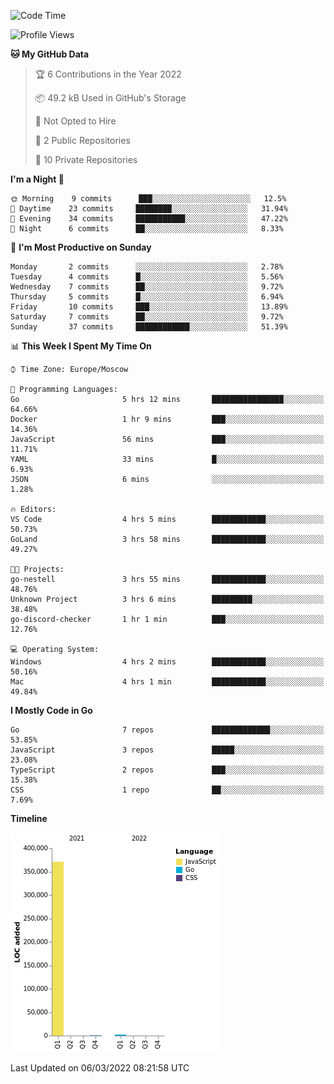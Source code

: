 <!--START_SECTION:waka-->
![Code Time](http://img.shields.io/badge/Code%20Time-199%20hrs%2032%20mins-blue)

![Profile Views](http://img.shields.io/badge/Profile%20Views-2-blue)

**🐱 My GitHub Data** 

> 🏆 6 Contributions in the Year 2022
 > 
> 📦 49.2 kB Used in GitHub's Storage 
 > 
> 🚫 Not Opted to Hire
 > 
> 📜 2 Public Repositories 
 > 
> 🔑 10 Private Repositories  
 > 
**I'm a Night 🦉** 

```text
🌞 Morning    9 commits      ███░░░░░░░░░░░░░░░░░░░░░░   12.5% 
🌆 Daytime    23 commits     ████████░░░░░░░░░░░░░░░░░   31.94% 
🌃 Evening    34 commits     ███████████░░░░░░░░░░░░░░   47.22% 
🌙 Night      6 commits      ██░░░░░░░░░░░░░░░░░░░░░░░   8.33%

```
📅 **I'm Most Productive on Sunday** 

```text
Monday       2 commits      ░░░░░░░░░░░░░░░░░░░░░░░░░   2.78% 
Tuesday      4 commits      █░░░░░░░░░░░░░░░░░░░░░░░░   5.56% 
Wednesday    7 commits      ██░░░░░░░░░░░░░░░░░░░░░░░   9.72% 
Thursday     5 commits      █░░░░░░░░░░░░░░░░░░░░░░░░   6.94% 
Friday       10 commits     ███░░░░░░░░░░░░░░░░░░░░░░   13.89% 
Saturday     7 commits      ██░░░░░░░░░░░░░░░░░░░░░░░   9.72% 
Sunday       37 commits     ████████████░░░░░░░░░░░░░   51.39%

```


📊 **This Week I Spent My Time On** 

```text
⌚︎ Time Zone: Europe/Moscow

💬 Programming Languages: 
Go                       5 hrs 12 mins       ████████████████░░░░░░░░░   64.66% 
Docker                   1 hr 9 mins         ███░░░░░░░░░░░░░░░░░░░░░░   14.36% 
JavaScript               56 mins             ███░░░░░░░░░░░░░░░░░░░░░░   11.71% 
YAML                     33 mins             █░░░░░░░░░░░░░░░░░░░░░░░░   6.93% 
JSON                     6 mins              ░░░░░░░░░░░░░░░░░░░░░░░░░   1.28%

🔥 Editors: 
VS Code                  4 hrs 5 mins        ████████████░░░░░░░░░░░░░   50.73% 
GoLand                   3 hrs 58 mins       ████████████░░░░░░░░░░░░░   49.27%

🐱‍💻 Projects: 
go-nestell               3 hrs 55 mins       ████████████░░░░░░░░░░░░░   48.76% 
Unknown Project          3 hrs 6 mins        █████████░░░░░░░░░░░░░░░░   38.48% 
go-discord-checker       1 hr 1 min          ███░░░░░░░░░░░░░░░░░░░░░░   12.76%

💻 Operating System: 
Windows                  4 hrs 2 mins        ████████████░░░░░░░░░░░░░   50.16% 
Mac                      4 hrs 1 min         ████████████░░░░░░░░░░░░░   49.84%

```

**I Mostly Code in Go** 

```text
Go                       7 repos             █████████████░░░░░░░░░░░░   53.85% 
JavaScript               3 repos             █████░░░░░░░░░░░░░░░░░░░░   23.08% 
TypeScript               2 repos             ███░░░░░░░░░░░░░░░░░░░░░░   15.38% 
CSS                      1 repo              ██░░░░░░░░░░░░░░░░░░░░░░░   7.69%

```


**Timeline**

![Chart not found](https://raw.githubusercontent.com/jeezft/jeezft/main/charts/bar_graph.png) 


 Last Updated on 06/03/2022 08:21:58 UTC
<!--END_SECTION:waka-->
